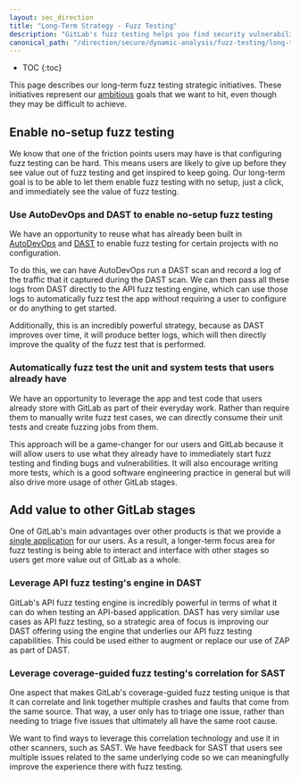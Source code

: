```yaml
---
layout: sec_direction
title: "Long-Term Strategy - Fuzz Testing"
description: "GitLab's fuzz testing helps you find security vulnerabilities and bugs that traditional QA misses."
canonical_path: "/direction/secure/dynamic-analysis/fuzz-testing/long-term-strategy/"
---
```


- TOC
{:toc}

This page describes our long-term fuzz testing strategic initiatives. These initiatives
represent our [ambitious](https://about.gitlab.com/handbook/values/#ambitious) goals that
we want to hit, even though they may be difficult to achieve.

## Enable no-setup fuzz testing
We know that one of the friction points users may have is that configuring fuzz testing can be hard. This
means users are likely to give up before they see value out of fuzz testing and get inspired to keep going.
Our long-term goal is to be able to let them enable fuzz testing with no setup, just a click, and immediately
see the value of fuzz testing.

### Use AutoDevOps and DAST to enable no-setup fuzz testing
We have an opportunity to reuse what has already been built in [AutoDevOps](https://docs.gitlab.com/ee/topics/autodevops/)
and [DAST](https://docs.gitlab.com/ee/user/application_security/dast/) to enable fuzz testing for certain 
projects with no configuration.

To do this, we can have AutoDevOps run a DAST scan and record a log of the traffic that it captured during
the DAST scan. We can then pass all these logs from DAST directly to the API fuzz testing engine, which can
use those logs to automatically fuzz test the app without requiring a user to configure or do anything to
get started.

Additionally, this is an incredibly powerful strategy, because as DAST improves over time, it will produce
better logs, which will then directly improve the quality of the fuzz test that is performed.

### Automatically fuzz test the unit and system tests that users already have
We have an opportunity to leverage the app and test code that users already store with GitLab
as part of their everyday work. Rather than require them to manually write fuzz test cases, we can
directly consume their unit tests and create fuzzing jobs from them.

This approach will be a game-changer for our users and GitLab because it will allow users to use
what they already have to immediately start fuzz testing and finding bugs and vulnerabilities. It
will also encourage writing more tests, which is a good software engineering practice in general
but will also drive more usage of other GitLab stages.

## Add value to other GitLab stages
One of GitLab's main advantages over other products is that we provide a [single application](https://about.gitlab.com/handbook/product/single-application/)
for our users. As a result, a longer-term focus area for fuzz testing is being able
to interact and interface with other stages so users get more value out of GitLab as a whole.

### Leverage API fuzz testing's engine in DAST
GitLab's API fuzz testing engine is incredibly powerful in terms of what it can do
when testing an API-based application. DAST has very similar use cases as API fuzz testing,
so a strategic area of focus is improving our DAST offering using the engine that underlies our
API fuzz testing capabilities. This could be used either to augment or replace our use of ZAP
as part of DAST.

### Leverage coverage-guided fuzz testing's correlation for SAST
One aspect that makes GitLab's coverage-guided fuzz testing unique is that it can correlate and
link together
multiple crashes and faults that come from the same source. That way, a user only has to triage one
issue, rather than needing to triage five issues that ultimately all have the same root cause.

We want to find ways to leverage this correlation technology and use it in other scanners, such
as SAST. We have feedback for SAST that users see multiple issues related to the same underlying
code so we can meaningfully improve the experience there with fuzz testing.

